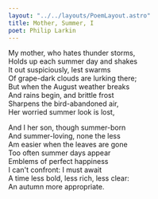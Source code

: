 ```yaml
---
layout: "../../layouts/PoemLayout.astro"
title: Mother, Summer, I
poet: Philip Larkin
---
```


My mother, who hates thunder storms,  
Holds up each summer day and shakes  
It out suspiciously, lest swarms  
Of grape-dark clouds are lurking there;  
But when the August weather breaks  
And rains begin, and brittle frost  
Sharpens the bird-abandoned air,  
Her worried summer look is lost,

And I her son, though summer-born  
And summer-loving, none the less  
Am easier when the leaves are gone  
Too often summer days appear  
Emblems of perfect happiness  
I can't confront: I must await  
A time less bold, less rich, less clear:  
An autumn more appropriate.

